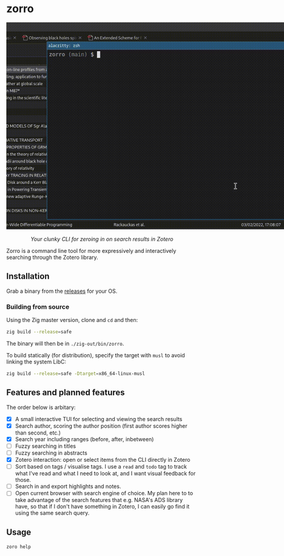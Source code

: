 # zorro

<div align="center">
    <img src="./assets/example.gif" style="max-width: 800px;"/>
    <p align="center">
    <i>Your clunky CLI for zeroing in on search results in Zotero</i>
    </p>
</div>

Zorro is a command line tool for more expressively and interactively searching through the Zotero library.

## Installation

Grab a binary from the [releases](https://github.com/fjebaker/zorro/releases/latest) for your OS.

### Building from source

Using the Zig master version, clone and `cd` and then:

```bash
zig build --release=safe
```

The binary will then be in `./zig-out/bin/zorro`.

To build statically (for distribution), specify the target with `musl` to avoid linking the system LibC:
```bash
zig build --release=safe -Dtarget=x86_64-linux-musl
```



## Features and planned features

The order below is arbitary:

- [x] A small interactive TUI for selecting and viewing the search results
- [x] Search author, scoring the author position (first author scores higher than second, etc.)
- [x] Search year including ranges (before, after, inbetween)
- [ ] Fuzzy searching in titles
- [ ] Fuzzy searching in abstracts
- [x] Zotero interaction: open or select items from the CLI directly in Zotero
- [ ] Sort based on tags / visualise tags. I use a `read` and `todo` tag to track what I've read and what I need to look at, and I want visual feedback for those.
- [ ] Search in and export highlights and notes.
- [ ] Open current browser with search engine of choice. My plan here to to take advantage of the search features that e.g. NASA's ADS library have, so that if I don't have something in Zotero, I can easily go find it using the same search query.

## Usage

```
zoro help
```
